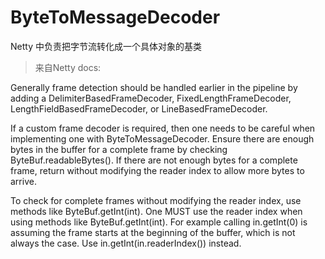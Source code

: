 # ByteToMessageDecoder

Netty 中负责把字节流转化成一个具体对象的基类

> 来自Netty docs:

Generally frame detection should be handled earlier in the pipeline by adding a DelimiterBasedFrameDecoder, FixedLengthFrameDecoder, LengthFieldBasedFrameDecoder, or LineBasedFrameDecoder.

If a custom frame decoder is required, then one needs to be careful when implementing one with ByteToMessageDecoder. Ensure there are enough bytes in the buffer for a complete frame by checking ByteBuf.readableBytes(). If there are not enough bytes for a complete frame, return without modifying the reader index to allow more bytes to arrive.

To check for complete frames without modifying the reader index, use methods like ByteBuf.getInt(int). One MUST use the reader index when using methods like ByteBuf.getInt(int). For example calling in.getInt(0) is assuming the frame starts at the beginning of the buffer, which is not always the case. Use in.getInt(in.readerIndex()) instead.
